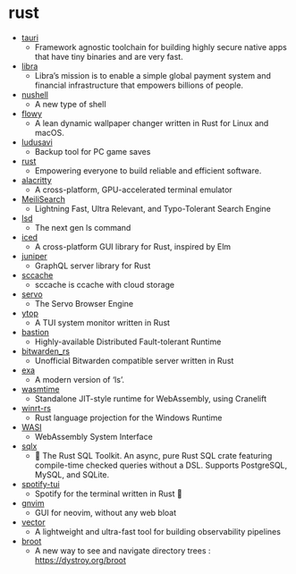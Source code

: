# rust
- [tauri](https://github.com/tauri-apps/tauri)
  - Framework agnostic toolchain for building highly secure native apps that have tiny binaries and are very fast.
- [libra](https://github.com/libra/libra)
  - Libra’s mission is to enable a simple global payment system and financial infrastructure that empowers billions of people.
- [nushell](https://github.com/nushell/nushell)
  - A new type of shell
- [flowy](https://github.com/vineetred/flowy)
  - A lean dynamic wallpaper changer written in Rust for Linux and macOS.
- [ludusavi](https://github.com/mtkennerly/ludusavi)
  - Backup tool for PC game saves
- [rust](https://github.com/rust-lang/rust)
  - Empowering everyone to build reliable and efficient software.
- [alacritty](https://github.com/alacritty/alacritty)
  - A cross-platform, GPU-accelerated terminal emulator
- [MeiliSearch](https://github.com/meilisearch/MeiliSearch)
  - Lightning Fast, Ultra Relevant, and Typo-Tolerant Search Engine
- [lsd](https://github.com/Peltoche/lsd)
  - The next gen ls command
- [iced](https://github.com/hecrj/iced)
  - A cross-platform GUI library for Rust, inspired by Elm
- [juniper](https://github.com/graphql-rust/juniper)
  - GraphQL server library for Rust
- [sccache](https://github.com/mozilla/sccache)
  - sccache is ccache with cloud storage
- [servo](https://github.com/servo/servo)
  - The Servo Browser Engine
- [ytop](https://github.com/cjbassi/ytop)
  - A TUI system monitor written in Rust
- [bastion](https://github.com/bastion-rs/bastion)
  - Highly-available Distributed Fault-tolerant Runtime
- [bitwarden_rs](https://github.com/dani-garcia/bitwarden_rs)
  - Unofficial Bitwarden compatible server written in Rust
- [exa](https://github.com/ogham/exa)
  - A modern version of ‘ls’.
- [wasmtime](https://github.com/bytecodealliance/wasmtime)
  - Standalone JIT-style runtime for WebAssembly, using Cranelift
- [winrt-rs](https://github.com/microsoft/winrt-rs)
  - Rust language projection for the Windows Runtime
- [WASI](https://github.com/WebAssembly/WASI)
  - WebAssembly System Interface
- [sqlx](https://github.com/launchbadge/sqlx)
  - 🧰 The Rust SQL Toolkit. An async, pure Rust SQL crate featuring compile-time checked queries without a DSL. Supports PostgreSQL, MySQL, and SQLite.
- [spotify-tui](https://github.com/Rigellute/spotify-tui)
  - Spotify for the terminal written in Rust 🚀
- [gnvim](https://github.com/vhakulinen/gnvim)
  - GUI for neovim, without any web bloat
- [vector](https://github.com/timberio/vector)
  - A lightweight and ultra-fast tool for building observability pipelines
- [broot](https://github.com/Canop/broot)
  - A new way to see and navigate directory trees : https://dystroy.org/broot
